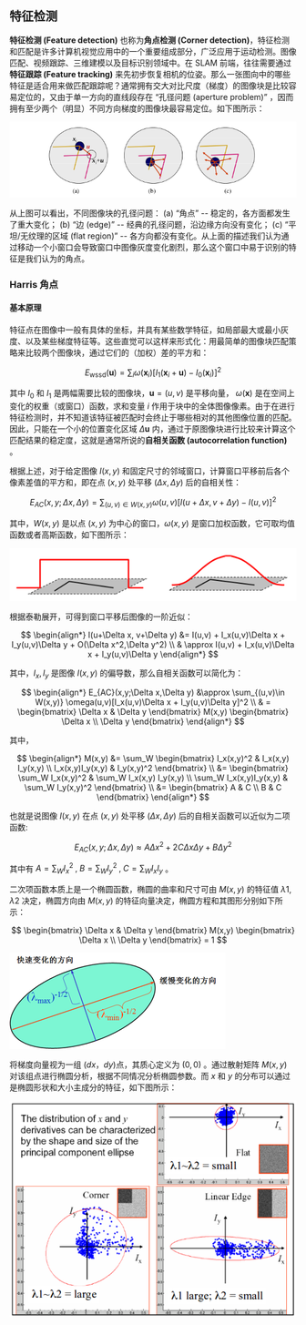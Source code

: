 ## 特征检测

**特征检测 (Feature detection)** 也称为**角点检测 (Corner detection)**，特征检测和匹配是许多计算机视觉应用中的一个重要组成部分，广泛应用于运动检测。图像匹配、视频跟踪、三维建模以及目标识别领域中。在 SLAM 前端，往往需要通过**特征跟踪 (Feature tracking)** 来先初步恢复相机的位姿。那么一张图向中的哪些特征是适合用来做匹配跟踪呢？通常拥有交大对比尺度（梯度）的图像块是比较容易定位的，又由于单一方向的直线段存在 “孔径问题 (aperture problem)” ，因而拥有至少两个（明显）不同方向梯度的图像块最容易定位。如下图所示：

![aperture problem](image/aperture_problem.png)

从上图可以看出，不同图像块的孔径问题： (a) “角点” -- 稳定的，各方面都发生了重大变化； (b) “边 (edge)” -- 经典的孔径问题，沿边缘方向没有变化； (c) “平坦/无纹理的区域 (flat region)” -- 各方向都没有变化。从上面的描述我们认为通过移动一个小窗口会导致窗口中图像灰度变化剧烈，那么这个窗口中易于识别的特征是我们认为的角点。



### Harris 角点

#### 基本原理

特征点在图像中一般有具体的坐标，并具有某些数学特征，如局部最大或最小灰度、以及某些梯度特征等。这些直觉可以这样来形式化：用最简单的图像块匹配策略来比较两个图像块，通过它们的（加权）差的平方和：

$$
E_{\mathrm{wssd}}(\mathbf{u}) = \sum_i \omega(\mathbf{x}_i)[I_1(\mathbf{x}_i+\mathbf{u}) - I_0(\mathbf{x}_i)]^2
$$

其中 $I_0$ 和 $I_1$ 是两幅需要比较的图像块，$\mathbf{u} = (u, v)$ 是平移向量， $\omega(\mathbf{x})$ 是在空间上变化的权重（或窗口）函数，求和变量 $i$ 作用于块中的全体图像像素。由于在进行特征检测时，并不知道该特征被匹配时会终止于哪些相对的其他图像位置的匹配。因此，只能在一个小的位置变化区域 $\Delta \mathbf{u}$ 内，通过于原图像块进行比较来计算这个匹配结果的稳定度，这就是通常所说的**自相关函数 (autocorrelation function)** 。

根据上述，对于给定图像 $I(x, y)$ 和固定尺寸的邻域窗口，计算窗口平移前后各个像素差值的平方和，即在点 $(x, y)$ 处平移 $(\Delta x, \Delta y)$ 后的自相关性：

$$
E_{AC}(x,y;\Delta x,\Delta y) = \sum_{(u,v)\in W(x,y)} \omega(u,v)[I(u+\Delta x, v+\Delta y) - I(u,v)]^2
$$

其中，$W(x,y)$ 是以点 $(x, y)$ 为中心的窗口，$\omega(x,y)$ 是窗口加权函数，它可取均值函数或者高斯函数，如下图所示：

![Weighting Function](image/harris_weighting_function.png)

根据泰勒展开，可得到窗口平移后图像的一阶近似：

$$
\begin{align*}
I(u+\Delta x, v+\Delta y) &= I(u,v) + I_x(u,v)\Delta x + I_y(u,v)\Delta y + O(\Delta x^2,\Delta y^2) \\
						& \approx I(u,v) + I_x(u,v)\Delta x + I_y(u,v)\Delta y
\end{align*}
$$

其中，$I_x , I_y$ 是图像 $I(x,y)$ 的偏导数，那么自相关函数可以简化为：

$$
\begin{align*}
E_{AC}(x,y;\Delta x,\Delta y) &\approx \sum_{(u,v)\in W(x,y)} \omega(u,v)[I_x(u,v)\Delta x + I_y(u,v)\Delta y]^2 \\
& = \begin{bmatrix} \Delta x & \Delta y \end{bmatrix} M(x,y) \begin{bmatrix} \Delta x \\ \Delta y \end{bmatrix}
\end{align*}
$$

其中，

$$
\begin{align*}
M(x,y) &= \sum_W \begin{bmatrix} I_x(x,y)^2 & I_x(x,y) I_y(x,y) \\ I_x(x,y)I_y(x,y) & I_y(x,y)^2 \end{bmatrix} \\
&= \begin{bmatrix} \sum_W I_x(x,y)^2 & \sum_W I_x(x,y) I_y(x,y) \\ \sum_W I_x(x,y)I_y(x,y) & \sum_W I_y(x,y)^2 \end{bmatrix} \\
&= \begin{bmatrix} A & C \\ B & C \end{bmatrix}
\end{align*}
$$

也就是说图像 $I(x,y)$ 在点 $(x, y)$ 处平移 $(\Delta x, \Delta y)$ 后的自相关函数可以近似为二项函数:

$$
E_{AC}(x,y;\Delta x,\Delta y) \approx A\Delta x^2 + 2C\Delta x \Delta y + B\Delta y^2
$$

其中有 $A = \sum_W I_x^2 \; , \; B=\sum_W I_y^2 \; , \; C=\sum_W I_x I_y$ 。

二次项函数本质上是一个椭圆函数，椭圆的曲率和尺寸可由 $M(x,y)$ 的特征值 $λ1, λ2$ 决定，椭圆方向由 $M(x,y)$ 的特征向量决定，椭圆方程和其图形分别如下所示：

$$
\begin{bmatrix} \Delta x & \Delta y \end{bmatrix} M(x,y) \begin{bmatrix} \Delta x \\ \Delta y \end{bmatrix} = 1
$$

![Auto-correlation Elliptic](image/AC_elliptic.png)

将梯度向量视为一组 $(dx，dy)$点，其质心定义为 $(0,0)$ 。通过散射矩阵 $M(x,y)$ 对该组点进行椭圆分析，根据不同情况分析椭圆参数。而 $x$ 和 $y$ 的分布可以通过是椭圆形状和大小主成分的特征，如下图所示：

![principal component ellipse](image/principal_component_ellipse.png)



























